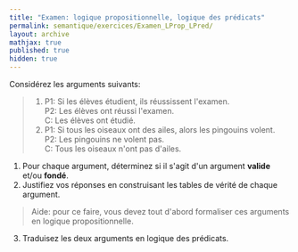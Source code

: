 ```yaml
---
title: "Examen: logique propositionnelle, logique des prédicats"
permalink: semantique/exercices/Examen_LProp_LPred/
layout: archive
mathjax: true
published: true
hidden: true
---
```


Considérez les arguments suivants:

> 1. P1: Si les élèves étudient, ils réussissent l'examen.  
> P2: Les élèves ont réussi l'examen.  
> C: Les élèves ont étudié.
> 2. P1: Si tous les oiseaux ont des ailes, alors les pingouins volent.  
> P2: Les pingouins ne volent pas.  
> C: Tous les oiseaux n'ont pas d'ailes.

1. Pour chaque argument, déterminez si il s'agit d'un argument **valide** et/ou **fondé**.
2. Justifiez vos réponses en construisant les tables de vérité de chaque argument.

  > Aide: pour ce faire, vous devez tout d'abord formaliser ces arguments en logique propositionnelle.

3. Traduisez les deux arguments en logique des prédicats.

